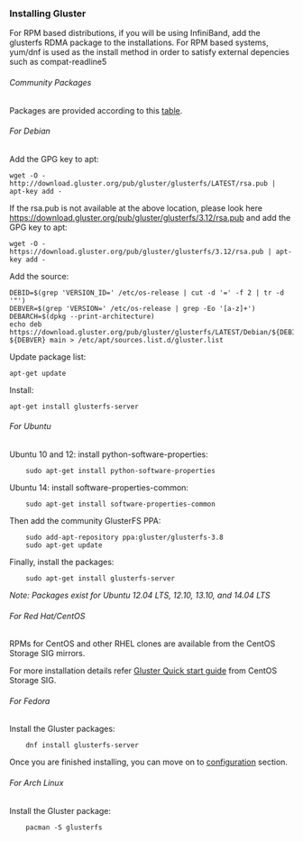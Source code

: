 ### Installing Gluster

For RPM based distributions, if you will be using InfiniBand, add the
glusterfs RDMA package to the installations. For RPM based systems, yum/dnf
is used as the install method in order to satisfy external depencies
such as compat-readline5

###### Community Packages

Packages are provided according to this [table](./Community_Packages.md).

###### For Debian

Add the GPG key to apt:

    wget -O - http://download.gluster.org/pub/gluster/glusterfs/LATEST/rsa.pub | apt-key add -

If the rsa.pub is not available at the above location, please look here https://download.gluster.org/pub/gluster/glusterfs/3.12/rsa.pub and add the GPG key to apt:

    wget -O - https://download.gluster.org/pub/gluster/glusterfs/3.12/rsa.pub | apt-key add -    
   

Add the source:

    DEBID=$(grep 'VERSION_ID=' /etc/os-release | cut -d '=' -f 2 | tr -d '"')
    DEBVER=$(grep 'VERSION=' /etc/os-release | grep -Eo '[a-z]+')
    DEBARCH=$(dpkg --print-architecture)
    echo deb https://download.gluster.org/pub/gluster/glusterfs/LATEST/Debian/${DEBID}/${DEBARCH}/apt ${DEBVER} main > /etc/apt/sources.list.d/gluster.list

Update package list:

    apt-get update

Install:

    apt-get install glusterfs-server


###### For Ubuntu

Ubuntu 10 and 12: install python-software-properties:

		sudo apt-get install python-software-properties

Ubuntu 14: install software-properties-common:

		sudo apt-get install software-properties-common

Then add the community GlusterFS PPA:

		sudo add-apt-repository ppa:gluster/glusterfs-3.8
		sudo apt-get update

Finally, install the packages:

		sudo apt-get install glusterfs-server

*Note: Packages exist for Ubuntu 12.04 LTS, 12.10, 13.10, and 14.04
LTS*

###### For Red Hat/CentOS

RPMs for CentOS and other RHEL clones are available from the
CentOS Storage SIG mirrors.

For more installation details refer [Gluster Quick start guide](https://wiki.centos.org/SpecialInterestGroup/Storage/gluster-Quickstart) from CentOS Storage SIG.

###### For Fedora

Install the Gluster packages:

		dnf install glusterfs-server

Once you are finished installing, you can move on to [configuration](./Configure.md) section.

###### For Arch Linux

Install the Gluster package:

        pacman -S glusterfs
